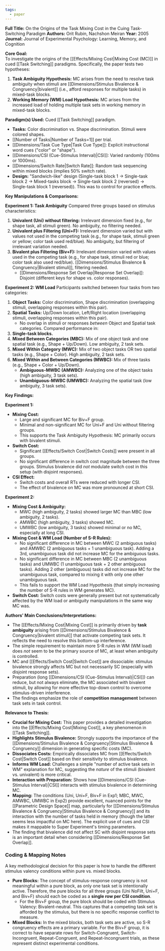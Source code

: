```yaml
---
tags:
  - paper
---
```


**Full Title:** On the Origins of the Task Mixing Cost in the Cuing Task-Switching Paradigm
**Authors:** Orit Rubin, Nachshon Meiran
**Year:** 2005
**Journal:** Journal of Experimental Psychology: Learning, Memory, and Cognition

**Core Goal:**  
To investigate the origins of the [[Effects/Mixing Cost|Mixing Cost (MC)]] in cued [[Task Switching]] paradigms. Specifically, the paper tests two hypotheses:
1.  **Task Ambiguity Hypothesis:** MC arises from the need to resolve task ambiguity when stimuli are [[Dimensions/Stimulus Bivalence & Congruency|bivalent]] (i.e., afford responses for multiple tasks) in mixed-task blocks.
2.  **Working Memory (WM) Load Hypothesis:** MC arises from the increased load of holding multiple task sets in working memory in mixed-task blocks.

**Paradigm(s) Used:**
Cued [[Task Switching]] paradigm.
-   **Tasks:** Color discrimination vs. Shape discrimination. Stimuli were colored shapes.
-   [[Number of Tasks|Number of Tasks=1]] per trial.
-   [[Dimensions/Task Cue Type|Task Cue Type]]: Explicit instructional word cues ("color" or "shape").
-   [[Dimensions/CSI (Cue-Stimulus Interval)|CSI]]: Varied randomly (100ms or 1000ms).
-   [[Dimensions/Switch Rate|Switch Rate]]: Random task sequencing within mixed blocks (implies 50% switch rate).
-   **Design:** "Sandwich-like" design (Single-task block 1 -> Single-task block 2 -> Mixed-tasks block -> Single-task block 2 (reversed) -> Single-task block 1 (reversed)). This was to control for practice effects.

**Key Manipulations & Comparisons:**

**Experiment 1: Task Ambiguity**
Compared three groups based on stimulus characteristics:
1.  **Univalent (Uni) without filtering:** Irrelevant dimension fixed (e.g., for shape task, all stimuli green). No ambiguity, no filtering needed.
2.  **Univalent plus Filtering (Uni+F):** Irrelevant dimension varied but with values not used in the competing task (e.g., for shape task, stimuli green or yellow; color task used red/blue). No ambiguity, but filtering of irrelevant variation needed.
3.  **Bivalent plus Filtering (Biv+F):** Irrelevant dimension varied with values used in the competing task (e.g., for shape task, stimuli red or blue; color task also used red/blue). [[Dimensions/Stimulus Bivalence & Congruency|Bivalent stimuli]], filtering needed.
    - [[Dimensions/Response Set Overlap|Response Set Overlap]]: Disjoint (different keys for shape vs. color responses).

**Experiment 2: WM Load**
Participants switched between four tasks from two categories:
1.  **Object Tasks:** Color discrimination, Shape discrimination (overlapping stimuli, overlapping responses within this pair).
2.  **Spatial Tasks:** Up/Down location, Left/Right location (overlapping stimuli, overlapping responses within this pair).
    - No overlap in stimuli or responses *between* Object and Spatial task categories.
Compared performance in:
3.  **Single-task blocks.**
4.  **Mixed Between Categories (MBC):** Mix of one object task and one spatial task (e.g., Shape + Up/Down). Low ambiguity, 2 task sets.
5.  **Mixed Within Category (MWC):** Mix of two object tasks OR two spatial tasks (e.g., Shape + Color). High ambiguity, 2 task sets.
6.  **Mixed Within and Between Categories (MWBC):** Mix of three tasks (e.g., Shape + Color + Up/Down).
    -   **Ambiguous-MWBC (AMWBC):** Analyzing one of the object tasks (high ambiguity, 3 task sets).
    -   **Unambiguous-MWBC (UMWBC):** Analyzing the spatial task (low ambiguity, 3 task sets).

**Key Findings:**

**Experiment 1:**
-   **Mixing Cost:**
    -   Large and significant MC for Biv+F group.
    -   Minimal and non-significant MC for Uni+F and Uni without filtering groups.
    -   This supports the Task Ambiguity Hypothesis: MC primarily occurs with bivalent stimuli.
-   **Switch Cost:**
    -   Significant [[Effects/Switch Cost|Switch Costs]] were present in all groups.
    -   No significant difference in switch cost magnitude between the three groups. Stimulus bivalence did *not* modulate switch cost in this setup (with disjoint responses).
-   **CSI Effect:**
    -   Switch costs and overall RTs were reduced with longer CSI.
    -   The effect of bivalence on MC was more pronounced at short CSI.

**Experiment 2:**
-   **Mixing Cost & Ambiguity:**
    -   MWC (high ambiguity, 2 tasks) showed larger MC than MBC (low ambiguity, 2 tasks).
    -   AMWBC (high ambiguity, 3 tasks) showed MC.
    -   UMWBC (low ambiguity, 3 tasks) showed minimal or no MC, especially at long CSI.
-   **Mixing Cost & WM Load (Number of S-R Rules):**
    -   No significant difference in MC between MWC (2 ambiguous tasks) and AMWBC (2 ambiguous tasks + 1 unambiguous task). Adding a 3rd, unambiguous task did not increase MC for the ambiguous tasks.
    -   No significant difference in MC between MBC (2 unambiguous tasks) and UMWBC (1 unambiguous task + 2 other ambiguous tasks). Adding 2 other (ambiguous) tasks did not increase MC for the unambiguous task, compared to mixing it with only one other unambiguous task.
    -   This fails to support the WM Load Hypothesis (that simply increasing the number of S-R rules in WM generates MC).
-   **Switch Cost:** Switch costs were generally present but not systematically affected by the WM load or ambiguity manipulations in the same way MC was.

**Authors' Main Conclusions/Interpretations:**

-   The [[Effects/Mixing Cost|Mixing Cost]] is primarily driven by **task ambiguity** arising from [[Dimensions/Stimulus Bivalence & Congruency|bivalent stimuli]] that activate competing task sets. It reflects the need to resolve this bottom-up interference.
-   The simple requirement to maintain more S-R rules in WM (WM load) does *not* seem to be the primary source of MC, at least when ambiguity is controlled.
-   MC and [[Effects/Switch Cost|Switch Cost]] are dissociable: stimulus bivalence strongly affects MC but not necessarily SC (especially with disjoint response sets).
-   Preparation (long [[Dimensions/CSI (Cue-Stimulus Interval)|CSI]]) can reduce, but not always eliminate, the MC associated with bivalent stimuli, by allowing for more effective top-down control to overcome stimulus-driven interference.
-   The findings emphasize the role of **competition management** between task sets in task control.

**Relevance to Thesis:**

-   **Crucial for Mixing Cost:** This paper provides a detailed investigation into the [[Effects/Mixing Cost|Mixing Cost]], a key phenomenon in [[Task Switching]].
-   **Highlights Stimulus Bivalence:** Strongly supports the importance of the [[Dimensions/Stimulus Bivalence & Congruency|Stimulus Bivalence & Congruency]] dimension in generating specific costs (MC).
-   **Dissociates Costs:** Empirically dissociates MC from [[Effects/Switch Cost|Switch Cost]] based on their sensitivity to stimulus bivalence.
-   **Informs WM Load:** Challenges a simple "number of active task sets in WM" explanation for MC, suggesting the *nature* of the stimuli (bivalent vs. univalent) is more critical.
-   **Interaction with Preparation:** Shows how [[Dimensions/CSI (Cue-Stimulus Interval)|CSI]] interacts with stimulus bivalence in determining MC.
-   **Mapping:** The conditions (Uni, Uni+F, Biv+F in Exp1; MBC, MWC, AMWBC, UMWBC in Exp2) provide excellent, nuanced points for the [[Parametric Design Space]] map, particularly for [[Dimensions/Stimulus Bivalence & Congruency|Stimulus Bivalence & Congruency]] and its interaction with the number of tasks held in memory (though the latter seems less impactful on MC here). The explicit use of cues and CSI makes it mappable to Super Experiment's timing parameters.
-   The finding that bivalence did not affect SC with disjoint response sets is an important detail when considering [[Dimensions/Response Set Overlap]].

### Coding & Mapping Notes
 
 A key methodological decision for this paper is how to handle the different stimulus valency conditions within pure vs. mixed blocks.
 
 - **Pure Blocks:** The concept of stimulus-response congruency is not meaningful within a pure block, as only one task set is intentionally active. Therefore, the pure blocks for all three groups (Uni NoFilt, Uni+F, and Biv+F) should each be coded as a **single row per CSI condition**.
     - For the Biv+F group, the pure block should be coded with Stimulus Valency: Bivalent-neutral. This captures that a competing task set is afforded by the stimulus, but there is no specific response conflict to measure.
  - **Mixed Blocks:** In the mixed blocks, both task sets are active, so S-R congruency effects are a primary variable. For the Biv+F group, it is correct to have separate rows for Switch-Congruent, Switch-Incongruent, Repeat-Congruent, and Repeat-Incongruent trials, as these represent distinct experimental conditions.
>
